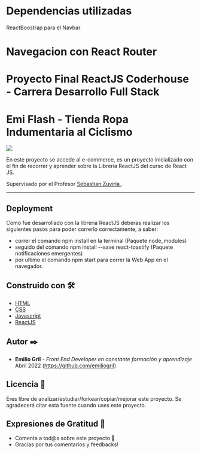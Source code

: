 # Dependencias utilizadas
ReactBoostrap para el Navbar

# Navegacion con React Router

# Proyecto Final ReactJS Coderhouse - Carrera Desarrollo Full Stack

# Emi Flash - Tienda Ropa Indumentaria al Ciclismo

<img src="/images/videogif.gif">

En este proyecto se accede al e-commerce, es un proyecto inicializado con el fin de recorrer y aprender sobre la Libreria ReactJS del curso de React JS.

Supervisado por el Profesor [Sebastian Zuviria ](https://github.com/szuviria).

---

## Deployment

Como fue desarrollado con la libreria ReactJS deberas realizar los siguientes pasos para poder correrlo correctamente, a saber:

* correr el comando npm install en la terminal (Paquete node_modules)
* seguido del comando npm install --save react-toastify (Paquete notificaciones emergentes)
* por ultimo el comando npm start para correr la Web App en el navegador.

## Construido con 🛠️

* [HTML](https://developer.mozilla.org/es/docs/Web/HTML)
* [CSS](https://developer.mozilla.org/es/docs/Web/CSS)
* [Javascript](https://developer.mozilla.org/es/docs/Web/JavaScript)
* [ReactJS](https://developer.mozilla.org/es/docs/Learn/Tools_and_testing/Client-side_JavaScript_frameworks/React_getting_started)

## Autor ✒️

* **Emilio Gril** - *Front End Developer en constante formación y aprendizaje* Abril 2022 (https://github.com/emiliogril)

## Licencia 📄

Eres libre de analizar/estudiar/forkear/copiar/mejorar este proyecto. Se agradecerá citar esta fuente cuando uses este proyecto.

## Expresiones de Gratitud 🎁

* Comenta a tod@s sobre este proyecto 📢
* Gracias por tus comentarios y feedbacks!